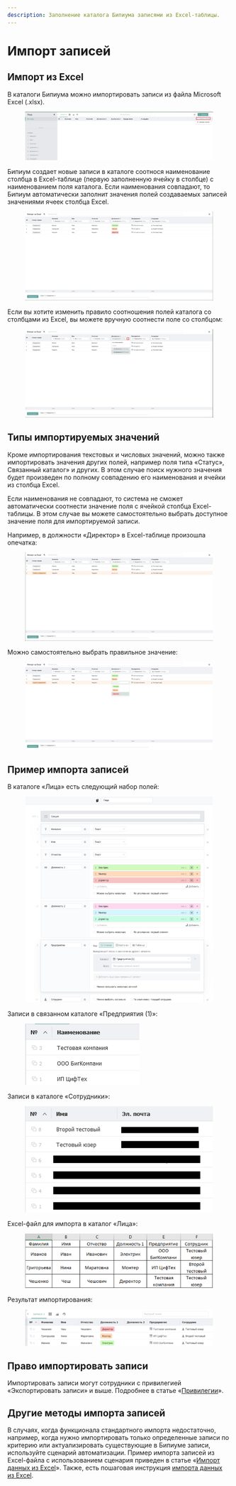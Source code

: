 ```yaml
---
description: Заполнение каталога Бипиума записями из Excel-таблицы.
---
```


# Импорт записей

## Импорт из Excel

В каталоги Бипиума можно импортировать записи из файла Microsoft Excel (.xlsx).

<figure><img src="../../../../.gitbook/assets/1 (5).png" alt=""><figcaption></figcaption></figure>

Бипиум создает новые записи в каталоге соотнося наименование столбца в Excel-таблице (первую заполненную ячейку в столбце) с наименованием поля каталога. Если наименования совпадают, то Бипиум автоматически заполнит значения полей создаваемых записей значениями ячеек столбца Excel.

<figure><img src="../../../../.gitbook/assets/2 (4).png" alt=""><figcaption></figcaption></figure>

Если вы хотите изменить правило соотношения полей каталога со столбцами из Excel, вы можете вручную соотнести поле со столбцом:

<figure><img src="../../../../.gitbook/assets/3 (3).png" alt=""><figcaption></figcaption></figure>

## Типы импортируемых значений

Кроме импортирования текстовых и числовых значений, можно также импортировать значения других полей, например поля типа «Статус», Связанный каталог» и других. В этом случае поиск нужного значения будет произведен по полному совпадению его наименования и ячейки из столбца Excel.

Если наименования не совпадают, то система не сможет автоматически соотнести значение поля с ячейкой столбца Excel-таблицы. В этом случае вы можете самостоятельно выбрать доступное значение поля для импортируемой записи.

Например, в должности «Директор» в Excel-таблице произошла опечатка:

<figure><img src="../../../../.gitbook/assets/10 (2).png" alt=""><figcaption></figcaption></figure>

Можно самостоятельно выбрать правильное значение:

<figure><img src="../../../../.gitbook/assets/11 (5) (1).png" alt=""><figcaption></figcaption></figure>

## Пример импорта записей

В каталоге «Лица» есть следующий набор полей:

<figure><img src="../../../../.gitbook/assets/4 (3).png" alt=""><figcaption></figcaption></figure>

Записи в связанном каталоге «Предприятия (1)»:

<figure><img src="../../../../.gitbook/assets/5 (4).png" alt=""><figcaption></figcaption></figure>

Записи в каталоге «Сотрудники»:

<figure><img src="../../../../.gitbook/assets/8 (2) (2).png" alt=""><figcaption></figcaption></figure>

Excel-файл для импорта в каталог «Лица»:

<figure><img src="../../../../.gitbook/assets/6 (3).png" alt=""><figcaption></figcaption></figure>

Результат импортирования:

<figure><img src="../../../../.gitbook/assets/7 (1) (2).png" alt=""><figcaption></figcaption></figure>

## Право импортировать записи

Импортировать записи могут сотрудники с привилегией «Экспортировать записи» и выше. Подробнее в статье «[Привилегии](https://docs.bpium.ru/manual/rights/priviliges)».

## Другие методы импорта записей

В случаях, когда функционала стандартного импорта недостаточно, например, когда нужно импортировать только определенные записи по критерию или актуализировать существующие в Бипиуме записи, используйте сценарий автоматизации. Пример импорта записей из Excel-файла  с использованием сценария приведен в статье «[Импорт данных из Excel](https://docs.bpium.ru/cases/automations/import-dannykh-iz-excel)». Также, есть пошаговая инструкция [импорта данных из Excel](https://docs.bpium.ru/manual/import-iz-excel).
